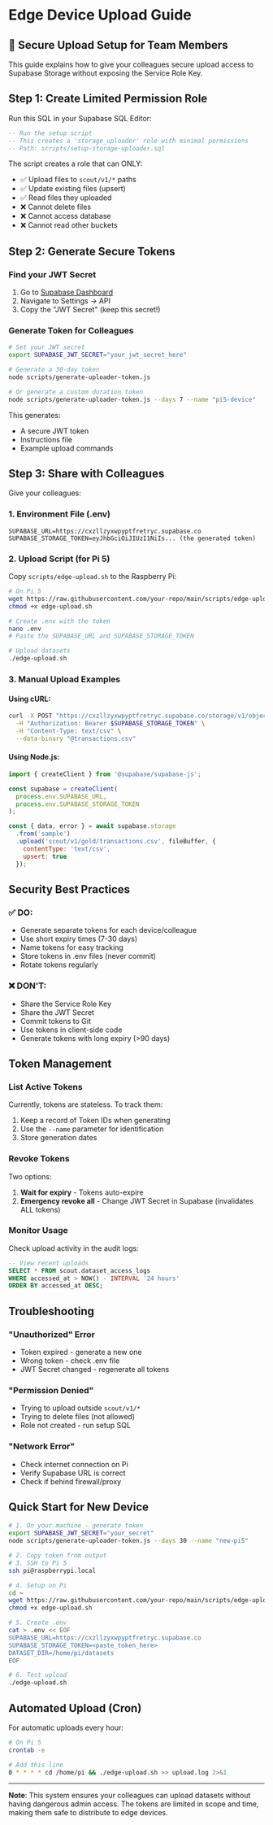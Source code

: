# Edge Device Upload Guide

## 🔐 Secure Upload Setup for Team Members

This guide explains how to give your colleagues secure upload access to Supabase Storage without exposing the Service Role Key.

## Step 1: Create Limited Permission Role

Run this SQL in your Supabase SQL Editor:

```sql
-- Run the setup script
-- This creates a 'storage_uploader' role with minimal permissions
-- Path: scripts/setup-storage-uploader.sql
```

The script creates a role that can ONLY:
- ✅ Upload files to `scout/v1/*` paths
- ✅ Update existing files (upsert)
- ✅ Read files they uploaded
- ❌ Cannot delete files
- ❌ Cannot access database
- ❌ Cannot read other buckets

## Step 2: Generate Secure Tokens

### Find your JWT Secret
1. Go to [Supabase Dashboard](https://app.supabase.com/project/cxzllzyxwpyptfretryc/settings/api)
2. Navigate to Settings → API
3. Copy the "JWT Secret" (keep this secret!)

### Generate Token for Colleagues
```bash
# Set your JWT secret
export SUPABASE_JWT_SECRET="your_jwt_secret_here"

# Generate a 30-day token
node scripts/generate-uploader-token.js

# Or generate a custom duration token
node scripts/generate-uploader-token.js --days 7 --name "pi5-device"
```

This generates:
- A secure JWT token
- Instructions file
- Example upload commands

## Step 3: Share with Colleagues

Give your colleagues:

### 1. Environment File (.env)
```env
SUPABASE_URL=https://cxzllzyxwpyptfretryc.supabase.co
SUPABASE_STORAGE_TOKEN=eyJhbGciOiJIUzI1NiIs... (the generated token)
```

### 2. Upload Script (for Pi 5)
Copy `scripts/edge-upload.sh` to the Raspberry Pi:

```bash
# On Pi 5
wget https://raw.githubusercontent.com/your-repo/main/scripts/edge-upload.sh
chmod +x edge-upload.sh

# Create .env with the token
nano .env
# Paste the SUPABASE_URL and SUPABASE_STORAGE_TOKEN

# Upload datasets
./edge-upload.sh
```

### 3. Manual Upload Examples

#### Using cURL:
```bash
curl -X POST "https://cxzllzyxwpyptfretryc.supabase.co/storage/v1/object/sample/scout/v1/gold/transactions.csv" \
  -H "Authorization: Bearer $SUPABASE_STORAGE_TOKEN" \
  -H "Content-Type: text/csv" \
  --data-binary "@transactions.csv"
```

#### Using Node.js:
```javascript
import { createClient } from '@supabase/supabase-js';

const supabase = createClient(
  process.env.SUPABASE_URL,
  process.env.SUPABASE_STORAGE_TOKEN
);

const { data, error } = await supabase.storage
  .from('sample')
  .upload('scout/v1/gold/transactions.csv', fileBuffer, {
    contentType: 'text/csv',
    upsert: true
  });
```

## Security Best Practices

### ✅ DO:
- Generate separate tokens for each device/colleague
- Use short expiry times (7-30 days)
- Name tokens for easy tracking
- Store tokens in .env files (never commit)
- Rotate tokens regularly

### ❌ DON'T:
- Share the Service Role Key
- Share the JWT Secret
- Commit tokens to Git
- Use tokens in client-side code
- Generate tokens with long expiry (>90 days)

## Token Management

### List Active Tokens
Currently, tokens are stateless. To track them:
1. Keep a record of Token IDs when generating
2. Use the `--name` parameter for identification
3. Store generation dates

### Revoke Tokens
Two options:
1. **Wait for expiry** - Tokens auto-expire
2. **Emergency revoke all** - Change JWT Secret in Supabase (invalidates ALL tokens)

### Monitor Usage
Check upload activity in the audit logs:

```sql
-- View recent uploads
SELECT * FROM scout.dataset_access_logs 
WHERE accessed_at > NOW() - INTERVAL '24 hours'
ORDER BY accessed_at DESC;
```

## Troubleshooting

### "Unauthorized" Error
- Token expired - generate a new one
- Wrong token - check .env file
- JWT Secret changed - regenerate all tokens

### "Permission Denied" 
- Trying to upload outside `scout/v1/*`
- Trying to delete files (not allowed)
- Role not created - run setup SQL

### "Network Error"
- Check internet connection on Pi
- Verify Supabase URL is correct
- Check if behind firewall/proxy

## Quick Start for New Device

```bash
# 1. On your machine - generate token
export SUPABASE_JWT_SECRET="your_secret"
node scripts/generate-uploader-token.js --days 30 --name "new-pi5"

# 2. Copy token from output
# 3. SSH to Pi 5
ssh pi@raspberrypi.local

# 4. Setup on Pi
cd ~
wget https://raw.githubusercontent.com/your-repo/main/scripts/edge-upload.sh
chmod +x edge-upload.sh

# 5. Create .env
cat > .env << EOF
SUPABASE_URL=https://cxzllzyxwpyptfretryc.supabase.co
SUPABASE_STORAGE_TOKEN=<paste_token_here>
DATASET_DIR=/home/pi/datasets
EOF

# 6. Test upload
./edge-upload.sh
```

## Automated Upload (Cron)

For automatic uploads every hour:

```bash
# On Pi 5
crontab -e

# Add this line
0 * * * * cd /home/pi && ./edge-upload.sh >> upload.log 2>&1
```

---

**Note**: This system ensures your colleagues can upload datasets without having dangerous admin access. The tokens are limited in scope and time, making them safe to distribute to edge devices.